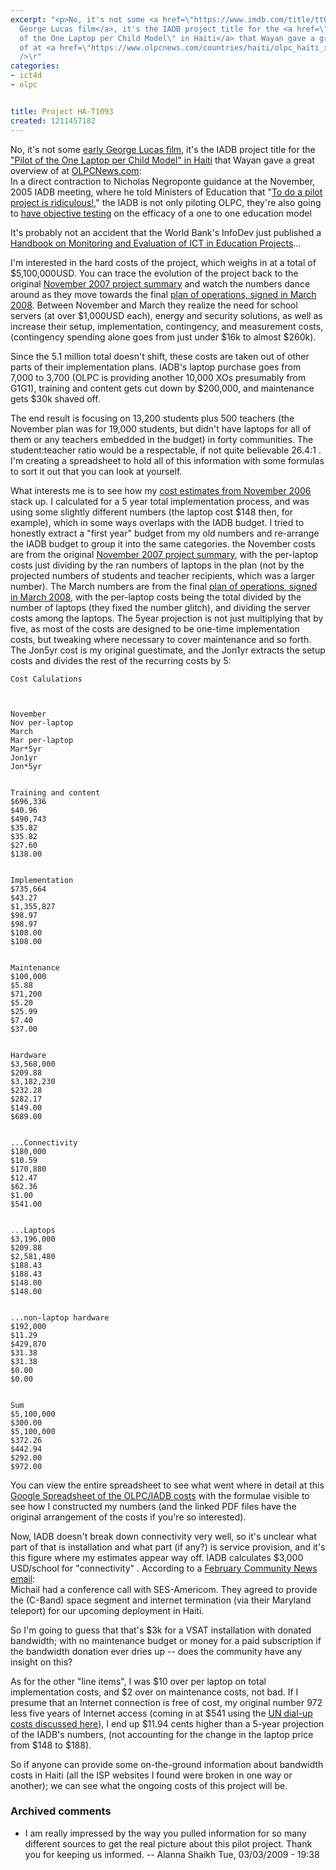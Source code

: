 ```yaml
---
excerpt: "<p>No, it's not some <a href=\"https://www.imdb.com/title/tt0066434/\">early
  George Lucas film</a>, it's the IADB project title for the <a href=\"https://www.iadb.org/projects/project.cfm?language=English&project=HA-T1093\">\"Pilot
  of the One Laptop per Child Model\" in Haiti</a> that Wayan gave a great overview
  of at <a href=\"https://www.olpcnews.com/countries/haiti/olpc_haiti_xo_laptop_abject_poverty.html\">OLPCNews.com</a>:<br
  />\r"
categories:
- ict4d
- olpc


title: Project HA-T1093
created: 1211457182
---
```

<p>No, it's not some <a href="https://www.imdb.com/title/tt0066434/">early George Lucas film</a>, it's the IADB project title for the <a href="https://www.iadb.org/projects/project.cfm?language=English&project=HA-T1093">"Pilot of the One Laptop per Child Model" in Haiti</a> that Wayan gave a great overview of at <a href="https://www.olpcnews.com/countries/haiti/olpc_haiti_xo_laptop_abject_poverty.html">OLPCNews.com</a>:<br />
In a direct contraction to Nicholas Negroponte guidance at the November, 2005 IADB meeting, where he told Ministers of Education that "<a href="https://www.olpcnews.com/implementation/plan/implementation_miracle.html">To do a pilot project is ridiculous!</a>," the IADB is not only piloting OLPC, they're also going to <a href="https://www.iadb.org/NEWS/articledetail.cfm?Language=En&parid=2&artType=PR&artid=4413">have objective testing</a> on the efficacy of a one to one education model</p>

<p>It's probably not an accident that the World Bank's InfoDev just published a <a href="https://www.comminit.com/en/node/270156" title="Visit Handbook on Monitoring and Evaluation of ICT in Education Projects  The Communication Initiative Network">Handbook on Monitoring and Evaluation of ICT in Education Projects</a>...</p>

<p>I'm interested in the hard costs of the project, which weighs in at a total of $5,100,000USD.  You can trace the evolution of the project back to the original <a href="https://idbdocs.iadb.org/wsdocs/getdocument.aspx?docnum=1223629">November 2007 project summary</a> and watch the numbers dance around as they move towards the final <a href="https://www.iadb.org/IDBDocs.cfm?docnum=1364380">plan of operations, signed in March 2008</a>.  Between November and March they realize the need for school servers (at over $1,000USD each), energy and security solutions, as well as increase their setup, implementation, contingency, and measurement costs, (contingency spending alone goes from just under $16k to almost $260k).</p>

<p>Since the 5.1 million total doesn't shift, these costs are taken out of other parts of their implementation plans.  IADB's laptop purchase goes from 7,000 to 3,700 (OLPC is providing another 10,000 XOs presumably from G1G1), training and content gets cut down by $200,000, and maintenance gets $30k shaved off.  </p>

<p>The end result is focusing on 13,200 students plus 500 teachers (the November plan was for 19,000 students, but didn't have laptops for all of them or any teachers embedded in the budget) in forty communities.  The student:teacher ratio would be a respectable, if not quite believable 26.4:1 .  I'm creating a spreadsheet to hold all of this information with some formulas to sort it out that you can look at yourself.</p>

<p>What interests me is to see how my <a href="https://www.olpcnews.com/sales_talk/price/the_real_cost_of_the.html">cost estimates from November 2006</a> stack up.  I calculated for a 5 year total implementation process, and was using some slightly different numbers (the laptop cost $148 then, for example), which in some ways overlaps with the IADB budget.  I tried to honestly extract a "first year" budget from my old numbers and re-arrange the IADB budget to group it into the same categories.  the November costs are from the original <a href="https://idbdocs.iadb.org/wsdocs/getdocument.aspx?docnum=1223629">November 2007 project summary</a>, with the per-laptop costs just dividing by the ran numbers of laptops in the plan (not by the projected numbers of students and teacher recipients, which was a larger number).  The March numbers are from the final <a href="https://www.iadb.org/IDBDocs.cfm?docnum=1364380">plan of operations, signed in March 2008</a>, with the per-laptop costs being the total divided by the number of laptops (they fixed the number glitch), and dividing the server costs among the laptops.  The 5year projection is not just multiplying that by five, as most of the costs are designed to be one-time implementation costs, but tweaking where necessary to cover maintenance and so forth.  The Jon5yr cost is my original guestimate, and the Jon1yr extracts the setup costs and divides the rest of the recurring costs by 5:</p>



    Cost Calulations



    November
    Nov per-laptop
    March
    Mar per-laptop
    Mar*5yr
    Jon1yr
    Jon*5yr


    Training and content
    $696,336
    $40.96
    $490,743
    $35.82
    $35.82
    $27.60
    $138.00


    Implementation
    $735,664
    $43.27
    $1,355,827
    $98.97
    $98.97
    $108.00
    $108.00


    Maintenance
    $100,000
    $5.88
    $71,200
    $5.20
    $25.99
    $7.40
    $37.00


    Hardware
    $3,568,000
    $209.88
    $3,182,230
    $232.28
    $282.17
    $149.00
    $689.00


    ...Connectivity
    $180,000
    $10.59
    $170,880
    $12.47
    $62.36
    $1.00
    $541.00


    ...Laptops
    $3,196,000
    $209.88
    $2,581,480
    $188.43
    $188.43
    $148.00
    $148.00


    ...non-laptop hardware
    $192,000
    $11.29
    $429,870
    $31.38
    $31.38
    $0.00
    $0.00


    Sum
    $5,100,000
    $300.00
    $5,100,000
    $372.26
    $442.94
    $292.00
    $972.00



<p>You can view the entire spreadsheet to see what went where in detail at this <a href="https://spreadsheets.google.com/ccc?key=pkOBC9xsVORB7p4HGKVCaYQ">Google Spreadsheet of the OLPC/IADB costs</a> with the formulae visible to see how I constructed my numbers  (and the linked PDF files have the original arrangement of the costs if you're so interested).
</p>

<p>Now, IADB doesn't break down connectivity very well, so it's unclear what part of that is installation and what part (if any?) is service provision, and it's this figure where my estimates appear way off.  IADB calculates $3,000 USD/school for "connectivity" .  According to a <a href="https://lists.laptop.org/pipermail/community-news/2008-February/000098.html">February Community News email</a>:<br />
Michail had a conference call with SES-Americom. They agreed to provide the (C-Band) space segment and internet termination (via their Maryland teleport) for our upcoming deployment in Haiti.</p>

<p>So I'm going to guess that that's $3k for a VSAT installation with donated bandwidth; with no maintenance budget or money for a paid subscription if the bandwidth donation ever dries up -- does the community have any insight on this? </p>

<p>As for the other "line items", I was $10 over per laptop on total implementation costs, and $2 over on maintenance costs, not bad.  If I presume that an Internet connection is free of cost, my original number 972 less five years of Internet access (coming in at $541 using the <a href="https://www.olpcnews.com/sales_talk/price/the_real_cost_of_the.html">UN dial-up costs discussed here</a>), I end up $11.94 cents higher than a 5-year projection of the IADB's numbers, (not accounting for the change in the laptop price from $148 to $188).</p>

<p>So if anyone can provide some on-the-ground information about bandwidth costs in Haiti (all the ISP websites I found were broken in one way or another); we can see what the ongoing costs of this project will be.  </p>

### Archived comments

* I am really impressed by the way you pulled information for so many different sources to get the real picture about this pilot project. Thank you for keeping us informed. -- Alanna Shaikh Tue, 03/03/2009 - 19:38
